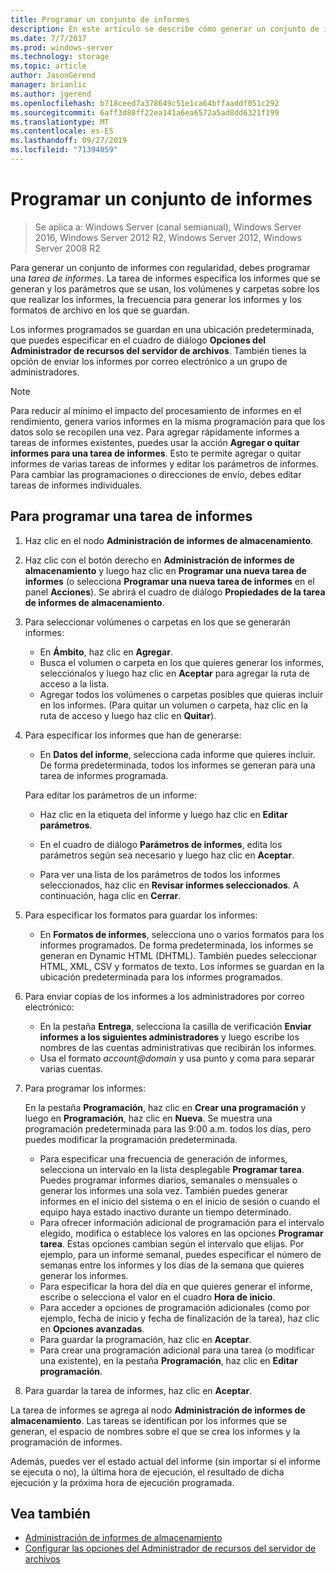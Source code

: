 ```yaml
---
title: Programar un conjunto de informes
description: En este artículo se describe cómo generar un conjunto de informes con regularidad
ms.date: 7/7/2017
ms.prod: windows-server
ms.technology: storage
ms.topic: article
author: JasonGerend
manager: brianlic
ms.author: jgerend
ms.openlocfilehash: b718ceed7a378649c51e1ca64bffaaddf051c292
ms.sourcegitcommit: 6aff3d88ff22ea141a6ea6572a5ad8dd6321f199
ms.translationtype: MT
ms.contentlocale: es-ES
ms.lasthandoff: 09/27/2019
ms.locfileid: "71394059"
---
```

# <a name="schedule-a-set-of-reports"></a>Programar un conjunto de informes

> Se aplica a: Windows Server (canal semianual), Windows Server 2016, Windows Server 2012 R2, Windows Server 2012, Windows Server 2008 R2

Para generar un conjunto de informes con regularidad, debes programar una *tarea de informes*. La tarea de informes especifica los informes que se generan y los parámetros que se usan, los volúmenes y carpetas sobre los que realizar los informes, la frecuencia para generar los informes y los formatos de archivo en los que se guardan.

Los informes programados se guardan en una ubicación predeterminada, que puedes especificar en el cuadro de diálogo **Opciones del Administrador de recursos del servidor de archivos**. También tienes la opción de enviar los informes por correo electrónico a un grupo de administradores.

> [!Note]
> Para reducir al mínimo el impacto del procesamiento de informes en el rendimiento, genera varios informes en la misma programación para que los datos solo se recopilen una vez. Para agregar rápidamente informes a tareas de informes existentes, puedes usar la acción **Agregar o quitar informes para una tarea de informes**. Esto te permite agregar o quitar informes de varias tareas de informes y editar los parámetros de informes. Para cambiar las programaciones o direcciones de envío, debes editar tareas de informes individuales.

## <a name="to-schedule-a-report-task"></a>Para programar una tarea de informes

1. Haz clic en el nodo **Administración de informes de almacenamiento**.

2. Haz clic con el botón derecho en **Administración de informes de almacenamiento** y luego haz clic en **Programar una nueva tarea de informes** (o selecciona **Programar una nueva tarea de informes** en el panel **Acciones**). Se abrirá el cuadro de diálogo **Propiedades de la tarea de informes de almacenamiento**.

3. Para seleccionar volúmenes o carpetas en los que se generarán informes:

   -   En **Ámbito**, haz clic en **Agregar**.
   -   Busca el volumen o carpeta en los que quieres generar los informes, selecciónalos y luego haz clic en **Aceptar** para agregar la ruta de acceso a la lista.
   -   Agregar todos los volúmenes o carpetas posibles que quieras incluir en los informes. (Para quitar un volumen o carpeta, haz clic en la ruta de acceso y luego haz clic en **Quitar**).

4. Para especificar los informes que han de generarse:

   -  En **Datos del informe**, selecciona cada informe que quieres incluir. De forma predeterminada, todos los informes se generan para una tarea de informes programada.

   Para editar los parámetros de un informe:

   -   Haz clic en la etiqueta del informe y luego haz clic en **Editar parámetros**.
   -   En el cuadro de diálogo **Parámetros de informes**, edita los parámetros según sea necesario y luego haz clic en **Aceptar**.

   -   Para ver una lista de los parámetros de todos los informes seleccionados, haz clic en **Revisar informes seleccionados**. A continuación, haga clic en **Cerrar**.

5. Para especificar los formatos para guardar los informes:

   -  En **Formatos de informes**, selecciona uno o varios formatos para los informes programados. De forma predeterminada, los informes se generan en Dynamic HTML (DHTML). También puedes seleccionar HTML, XML, CSV y formatos de texto. Los informes se guardan en la ubicación predeterminada para los informes programados.

6. Para enviar copias de los informes a los administradores por correo electrónico:

   - En la pestaña **Entrega**, selecciona la casilla de verificación **Enviar informes a los siguientes administradores** y luego escribe los nombres de las cuentas administrativas que recibirán los informes. 
   - Usa el formato <em>account@domain</em> y usa punto y coma para separar varias cuentas.

7. Para programar los informes:

   En la pestaña **Programación**, haz clic en **Crear una programación** y luego en **Programación**, haz clic en **Nueva**. Se muestra una programación predeterminada para las 9:00 a.m. todos los días, pero puedes modificar la programación predeterminada.

   -   Para especificar una frecuencia de generación de informes, selecciona un intervalo en la lista desplegable **Programar tarea**.
       Puedes programar informes diarios, semanales o mensuales o generar los informes una sola vez. También puedes generar informes en el inicio del sistema o en el inicio de sesión o cuando el equipo haya estado inactivo durante un tiempo determinado.
   -   Para ofrecer información adicional de programación para el intervalo elegido, modifica o establece los valores en las opciones **Programar tarea**.
       Estas opciones cambian según el intervalo que elijas. Por ejemplo, para un informe semanal, puedes especificar el número de semanas entre los informes y los días de la semana que quieres generar los informes.
   -   Para especificar la hora del día en que quieres generar el informe, escribe o selecciona el valor en el cuadro **Hora de inicio**.
   -   Para acceder a opciones de programación adicionales (como por ejemplo, fecha de inicio y fecha de finalización de la tarea), haz clic en **Opciones avanzadas**.
   -   Para guardar la programación, haz clic en **Aceptar**.
   -  Para crear una programación adicional para una tarea (o modificar una existente), en la pestaña **Programación**, haz clic en **Editar programación**.

8. Para guardar la tarea de informes, haz clic en **Aceptar**.

La tarea de informes se agrega al nodo **Administración de informes de almacenamiento**. Las tareas se identifican por los informes que se generan, el espacio de nombres sobre el que se crea los informes y la programación de informes.

Además, puedes ver el estado actual del informe (sin importar si el informe se ejecuta o no), la última hora de ejecución, el resultado de dicha ejecución y la próxima hora de ejecución programada.

## <a name="see-also"></a>Vea también

-   [Administración de informes de almacenamiento](storage-reports-management.md)
-   [Configurar las opciones del Administrador de recursos del servidor de archivos](setting-file-server-resource-manager-options.md)


